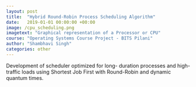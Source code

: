 ```yaml
---
layout: post
title:  "Hybrid Round-Robin Process Scheduling Algorithm"
date:   2019-01-01 00:00:00 +00:00
image: /cpu_scheduling.png
imagetext: "Graphical representation of a Processor or CPU"
course: "Operating Systems Course Project - BITS Pilani"
author: "Shambhavi Singh"
categories: other
---
```

Development of scheduler optimized for long-
duration processes and high-traffic loads using Shortest Job First with Round-Robin and dynamic quantum times.